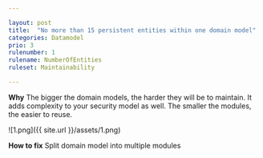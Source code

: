 ```yaml
---

layout: post
title:  "No more than 15 persistent entities within one domain model"
categories: Datamodel
prio: 3
rulenumber: 1
rulename: NumberOfEntities
ruleset: Maintainability

---
```


**Why**
The bigger the domain models, the harder they will be to maintain. It adds complexity to your security model as well. The smaller the modules, the easier to reuse.

![1.png]({{ site.url }}/assets/1.png)

**How to fix**
Split domain model into multiple modules